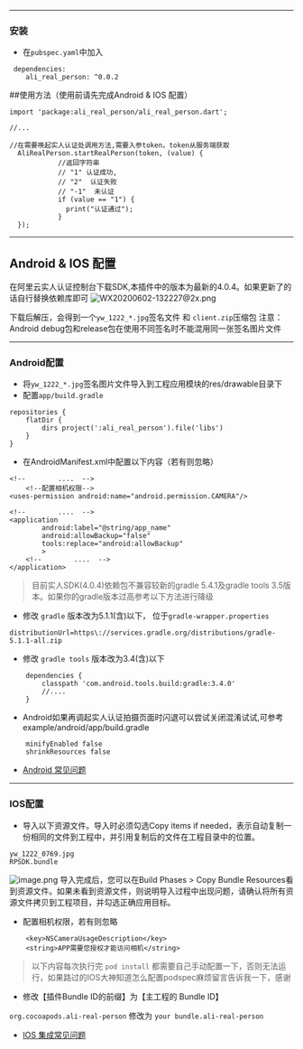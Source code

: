***
### 安装
- 在`pubspec.yaml`中加入
```
 dependencies:
    ali_real_person: ^0.0.2
```

##使用方法（使用前请先完成Android & IOS 配置）

```
import 'package:ali_real_person/ali_real_person.dart';

//...

//在需要唤起实人认证处调用方法,需要入参token，token从服务端获取
  AliRealPerson.startRealPerson(token, (value) {
            //返回字符串
            // "1" 认证成功,
            // "2"  认证失败
            // "-1"  未认证
            if (value == "1") {
              print("认证通过");
            }
  });
```

***

## Android & IOS 配置
在阿里云实人认证控制台下载SDK,本插件中的版本为最新的4.0.4。如果更新了的话自行替换依赖库即可
![WX20200602-132227@2x.png](https://upload-images.jianshu.io/upload_images/5862096-b152fb34e2af911a.png?imageMogr2/auto-orient/strip%7CimageView2/2/w/1240)

下载后解压，会得到一个`yw_1222_*.jpg`签名文件 和 `client.zip`压缩包
注意：Android debug包和release包在使用不同签名时不能混用同一张签名图片文件
***
### Android配置
- 将`yw_1222_*.jpg`签名图片文件导入到工程应用模块的res/drawable目录下
- 配置`app/build.gradle`  
```
repositories {
    flatDir {
        dirs project(':ali_real_person').file('libs')
    }
}
```
- 在AndroidManifest.xml中配置以下内容（若有则忽略）
```
<!--        ....  -->
    <!--配置相机权限-->
<uses-permission android:name="android.permission.CAMERA"/>
    
<!--        ....  -->
<application
        android:label="@string/app_name"
        android:allowBackup="false"
        tools:replace="android:allowBackup"
        >
    <!--        ....  -->
</application>
```
> 目前实人SDK(4.0.4)依赖包不兼容较新的gradle 5.4.1及gradle tools 3.5版本。如果你的gradle版本过高参考以下方法进行降级

- 修改 `gradle` 版本改为5.1.1(含)以下， 位于`gradle-wrapper.properties`
```
distributionUrl=https\://services.gradle.org/distributions/gradle-5.1.1-all.zip
```
- 修改 `gradle tools`  版本改为3.4(含)以下
```
    dependencies {
        classpath 'com.android.tools.build:gradle:3.4.0'
        //....
    }
```

- Android如果再调起实人认证拍摄页面时闪退可以尝试关闭混淆试试,可参考example/android/app/build.gradle
```
    minifyEnabled false
    shrinkResources false
```

- [Android 常见问题](https://help.aliyun.com/document_detail/142591.html?spm=a2c4g.11186623.2.26.4e1a7274iikN7c#concept-2333222)

***
### IOS配置 
- 导入以下资源文件。导入时必须勾选Copy items if needed，表示自动复制一份相同的文件到工程中，并引用复制后的文件在工程目录中的位置。
```
yw_1222_0769.jpg
RPSDK.bundle
```
![image.png](https://upload-images.jianshu.io/upload_images/5862096-3b91e06495f815ca.png?imageMogr2/auto-orient/strip%7CimageView2/2/w/1240)
导入完成后，您可以在Build Phases > Copy Bundle Resources看到资源文件。如果未看到资源文件，则说明导入过程中出现问题，请确认将所有资源文件拷贝到工程项目，并勾选正确应用目标。

- 配置相机权限，若有则忽略
```
	<key>NSCameraUsageDescription</key>
	<string>APP需要您授权才能访问相机</string>
```

> 以下内容每次执行完 `pod install` 都需要自己手动配置一下，否则无法运行，如果路过的IOS大神知道怎么配置podspec麻烦留言告诉我一下，感谢

- 修改【插件Bundle ID的前缀】为【主工程的 Bundle ID】

`org.cocoapods.ali-real-person` 修改为 `your bundle.ali-real-person`

- [IOS 集成常见问题](https://help.aliyun.com/document_detail/142592.html?spm=a2c4g.11186623.2.19.55d81ba8CmNrGP#concept-2333223)
